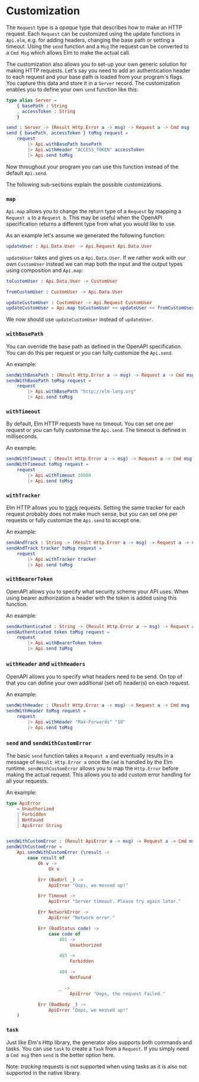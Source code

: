 # Customization

The `Request` type is a _opaque_ type that describes how to make an HTTP request.
Each `Request` can be customized using the update functions in `Api.elm`, e.g. for adding headers, changing the base path or setting a timeout. Using the `send` function and a `Msg` the request can be converted to a `Cmd Msg` which allows Elm to make the actual call.

The customization also allows you to set-up your own generic solution for making HTTP requests.
Let's say you need to add an authentication header to each request and your base path is loaded from your program's flags.
You capture this data and store it in a `Server` record.
The customization enables you to define your own `send` function like this:

```elm
type alias Server =
    { basePath : String
    , accessToken : String
    }

send : Server -> (Result Http.Error a -> msg) -> Request a -> Cmd msg
send { basePath, accessToken } toMsg request =
    request
        |> Api.withBasePath basePath
        |> Api.withHeader "ACCESS_TOKEN" accessToken
        |> Api.send toMsg
```

Now throughout your program you can use this function instead of the default `Api.send`.

The following sub-sections explain the possible customizations.

### `map`

`Api.map` allows you to change the return type of a `Request` by mapping a `Request a` to a `Request b`.
This may be useful when the OpenAPI specification returns a different type from what you would like to use.

As an example let's assume we generated the following function:

```elm
updateUser : Api.Data.User -> Api.Request Api.Data.User
```

`updateUser` takes and gives us a `Api.Data.User`. If we rather work with our
own `CustomUser` instead we can map both the input and the output types using
composition and `Api.map`:

```elm
toCustomUser : Api.Data.User -> CustomUser

fromCustomUser : CustomUser -> Api.Data.User

updateCustomUser : CustomUser -> Api.Request CustomUser
updateCustomUser = Api.map toCustomUser << updateUser << fromCustomUser
```

We now should use `updateCustomUser` instead of `updateUser`.

### `withBasePath`

You can override the base path as defined in the OpenAPI specification.
You can do this per request or you can fully customize the `Api.send`.

An example:

```elm
sendWithBasePath : (Result Http.Error a -> msg) -> Request a -> Cmd msg
sendWithBasePath toMsg request =
    request
        |> Api.withBasePath "http://elm-lang.org"
        |> Api.send toMsg
```

### `withTimeout`

By default, Elm HTTP requests have no timeout.
You can set one per request or you can fully customise the `Api.send`.
The timeout is defined in milliseconds.

An example:

```elm
sendWithTimeout : (Result Http.Error a -> msg) -> Request a -> Cmd msg
sendWithTimeout toMsg request =
    request
        |> Api.withTimeout 30000
        |> Api.send toMsg
```

### `withTracker`

Elm HTTP allows you to [track](https://package.elm-lang.org/packages/elm/http/latest/Http#track) requests.
Setting the same tracker for each request probably does not make much sense, but you can set one per requests or fully customize the `Api.send` to accept one.

An example:

```elm
sendAndTrack : String -> (Result Http.Error a -> msg) -> Request a -> Cmd msg
sendAndTrack tracker toMsg request =
    request
        |> Api.withTracker tracker
        |> Api.send toMsg
```

### `withBearerToken`

OpenAPI allows you to specify what security scheme your API uses.
When using bearer authorization a header with the token is added using this function.

An example:

```elm
sendAuthenticated : String -> (Result Http.Error a -> msg) -> Request a -> Cmd msg
sendAuthenticated token toMsg request =
    request
        |> Api.withBearerToken token
        |> Api.send toMsg
```

### `withHeader` and `withHeaders`

OpenAPI allows you to specify what headers need to be send.
On top of that you can define your own additional (set of) header(s) on each request.

An example:

```elm
sendWithHeader : (Result Http.Error a -> msg) -> Request a -> Cmd msg
sendWithHeader toMsg request =
    request
        |> Api.withHeader "Max-Forwards" "10"
        |> Api.send toMsg
```

### `send` and `sendWithCustomError`

The basic `send` function takes a `Request a` and eventually results in a message of `Result Http.Error a` once the `Cmd` is handled by the Elm runtime.
`sendWithCustomError` allows you to map the `Http.Error` before making the actual request.
This allows you to add custom error handling for all your requests.

An example:

```elm
type ApiError
    = Unauthorized
    | Forbidden
    | NotFound
    | ApiError String


sendWithCustomError : (Result ApiError a -> msg) -> Request a -> Cmd msg
sendWithCustomError =
    Api.sendWithCustomError (\result ->
        case result of
            Ok v ->
                Ok v

            Err (BadUrl _) ->
                ApiError "Oops, we messed up!"

            Err Timeout ->
                ApiError "Server timeout. Please try again later."

            Err NetworkError ->
                ApiError "Network error."

            Err (BadStatus code) ->
                case code of
                    401 ->
                        Unauthorized

                    403 ->
                        Forbidden

                    404 ->
                        NotFound

                    _ ->
                        ApiError "Oops, the request failed."

            Err (BadBody _) ->
                ApiError "Oops, we messed up!"
    )
```

### `task`

Just like Elm's Http library, the generator also supports both commands and tasks.
You can use `task` to create a `Task` from a `Request`.
If you simply need a `Cmd msg` then `send` is the better option here.

Note: _tracking_ requests is not supported when using tasks as it is also not supported in the native library.
